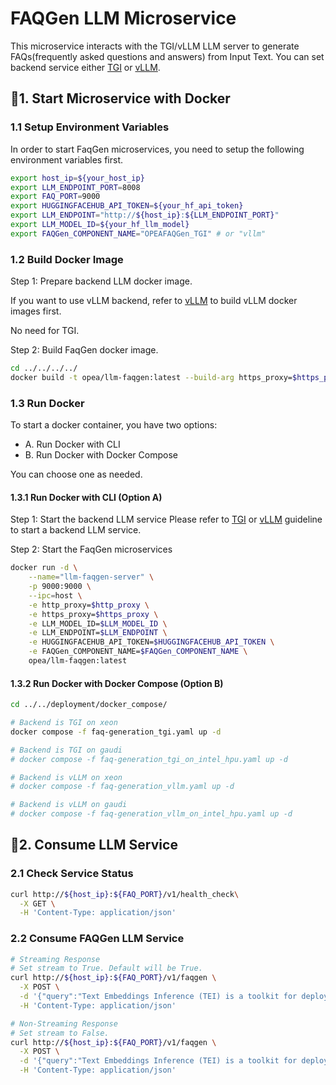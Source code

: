 # FAQGen LLM Microservice

This microservice interacts with the TGI/vLLM LLM server to generate FAQs(frequently asked questions and answers) from Input Text. You can set backend service either [TGI](../../../third_parties/tgi) or [vLLM](../../../third_parties/vllm).

## 🚀1. Start Microservice with Docker

### 1.1 Setup Environment Variables

In order to start FaqGen microservices, you need to setup the following environment variables first.

```bash
export host_ip=${your_host_ip}
export LLM_ENDPOINT_PORT=8008
export FAQ_PORT=9000
export HUGGINGFACEHUB_API_TOKEN=${your_hf_api_token}
export LLM_ENDPOINT="http://${host_ip}:${LLM_ENDPOINT_PORT}"
export LLM_MODEL_ID=${your_hf_llm_model}
export FAQGen_COMPONENT_NAME="OPEAFAQGen_TGI" # or "vllm"
```

### 1.2 Build Docker Image

Step 1: Prepare backend LLM docker image.

If you want to use vLLM backend, refer to [vLLM](../../../third_parties/vllm/src) to build vLLM docker images first.

No need for TGI.

Step 2: Build FaqGen docker image.

```bash
cd ../../../../
docker build -t opea/llm-faqgen:latest --build-arg https_proxy=$https_proxy --build-arg http_proxy=$http_proxy -f comps/llms/src/faq-generation/Dockerfile .
```

### 1.3 Run Docker

To start a docker container, you have two options:

- A. Run Docker with CLI
- B. Run Docker with Docker Compose

You can choose one as needed.

#### 1.3.1 Run Docker with CLI (Option A)

Step 1: Start the backend LLM service
Please refer to [TGI](../../../third_parties/tgi/deployment/docker_compose/) or [vLLM](<(../../../third_parties/vllm/deployment/docker_compose/)>) guideline to start a backend LLM service.

Step 2: Start the FaqGen microservices

```bash
docker run -d \
    --name="llm-faqgen-server" \
    -p 9000:9000 \
    --ipc=host \
    -e http_proxy=$http_proxy \
    -e https_proxy=$https_proxy \
    -e LLM_MODEL_ID=$LLM_MODEL_ID \
    -e LLM_ENDPOINT=$LLM_ENDPOINT \
    -e HUGGINGFACEHUB_API_TOKEN=$HUGGINGFACEHUB_API_TOKEN \
    -e FAQGen_COMPONENT_NAME=$FAQGen_COMPONENT_NAME \
    opea/llm-faqgen:latest
```

#### 1.3.2 Run Docker with Docker Compose (Option B)

```bash
cd ../../deployment/docker_compose/

# Backend is TGI on xeon
docker compose -f faq-generation_tgi.yaml up -d

# Backend is TGI on gaudi
# docker compose -f faq-generation_tgi_on_intel_hpu.yaml up -d

# Backend is vLLM on xeon
# docker compose -f faq-generation_vllm.yaml up -d

# Backend is vLLM on gaudi
# docker compose -f faq-generation_vllm_on_intel_hpu.yaml up -d
```

## 🚀2. Consume LLM Service

### 2.1 Check Service Status

```bash
curl http://${host_ip}:${FAQ_PORT}/v1/health_check\
  -X GET \
  -H 'Content-Type: application/json'
```

### 2.2 Consume FAQGen LLM Service

```bash
# Streaming Response
# Set stream to True. Default will be True.
curl http://${host_ip}:${FAQ_PORT}/v1/faqgen \
  -X POST \
  -d '{"query":"Text Embeddings Inference (TEI) is a toolkit for deploying and serving open source text embeddings and sequence classification models. TEI enables high-performance extraction for the most popular models, including FlagEmbedding, Ember, GTE and E5.","max_tokens": 128}' \
  -H 'Content-Type: application/json'

# Non-Streaming Response
# Set stream to False.
curl http://${host_ip}:${FAQ_PORT}/v1/faqgen \
  -X POST \
  -d '{"query":"Text Embeddings Inference (TEI) is a toolkit for deploying and serving open source text embeddings and sequence classification models. TEI enables high-performance extraction for the most popular models, including FlagEmbedding, Ember, GTE and E5.","max_tokens": 128, "stream":false}' \
  -H 'Content-Type: application/json'
```
